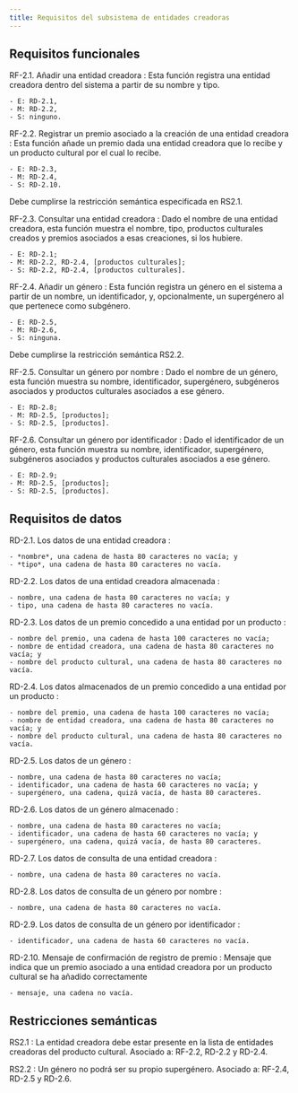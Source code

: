```yaml
---
title: Requisitos del subsistema de entidades creadoras
---
```


## Requisitos funcionales

RF-2.1. Añadir una entidad creadora
: Esta función registra una entidad creadora dentro del sistema a
  partir de su nombre y tipo.
  
    - E: RD-2.1,
    - M: RD-2.2,
    - S: ninguno.

RF-2.2. Registrar un premio asociado a la creación de una entidad creadora
: Esta función añade un premio dada una entidad creadora que lo recibe
  y un producto cultural por el cual lo recibe.
  
    - E: RD-2.3,
    - M: RD-2.4,
    - S: RD-2.10.
  
  Debe cumplirse la restricción semántica especificada en RS2.1.

RF-2.3. Consultar una entidad creadora
: Dado el nombre de una entidad creadora, esta función muestra el
  nombre, tipo, productos culturales creados y premios asociados a
  esas creaciones, si los hubiere.

    - E: RD-2.1;
    - M: RD-2.2, RD-2.4, [productos culturales];
    - S: RD-2.2, RD-2.4, [productos culturales].

RF-2.4. Añadir un género
: Esta función registra un género en el sistema a partir de un nombre,
  un identificador, y, opcionalmente, un supergénero al que pertenece
  como subgénero.
  
    - E: RD-2.5,
    - M: RD-2.6,
    - S: ninguna.

  Debe cumplirse la restricción semántica RS2.2.

RF-2.5. Consultar un género por nombre
: Dado el nombre de un género, esta función muestra su nombre,
  identificador, supergénero, subgéneros asociados y productos
  culturales asociados a ese género.

    - E: RD-2.8;
    - M: RD-2.5, [productos];
    - S: RD-2.5, [productos].
    
RF-2.6. Consultar un género por identificador
: Dado el identificador de un género, esta función muestra su nombre,
  identificador, supergénero, subgéneros asociados y productos
  culturales asociados a ese género.

    - E: RD-2.9;
    - M: RD-2.5, [productos];
    - S: RD-2.5, [productos].


## Requisitos de datos

RD-2.1. Los datos de una entidad creadora
:

    - *nombre*, una cadena de hasta 80 caracteres no vacía; y
    - *tipo*, una cadena de hasta 80 caracteres no vacía.

RD-2.2. Los datos de una entidad creadora almacenada
:

    - nombre, una cadena de hasta 80 caracteres no vacía; y
    - tipo, una cadena de hasta 80 caracteres no vacía.

RD-2.3. Los datos de un premio concedido a una entidad por un producto
:

    - nombre del premio, una cadena de hasta 100 caracteres no vacía;
    - nombre de entidad creadora, una cadena de hasta 80 caracteres no vacía; y
    - nombre del producto cultural, una cadena de hasta 80 caracteres no vacía.

RD-2.4. Los datos almacenados de un premio concedido a una entidad por un producto
:
  
    - nombre del premio, una cadena de hasta 100 caracteres no vacía;
    - nombre de entidad creadora, una cadena de hasta 80 caracteres no vacía; y
    - nombre del producto cultural, una cadena de hasta 80 caracteres no vacía.

RD-2.5. Los datos de un género
:

    - nombre, una cadena de hasta 80 caracteres no vacía;
    - identificador, una cadena de hasta 60 caracteres no vacía; y
    - supergénero, una cadena, quizá vacía, de hasta 80 caracteres.

RD-2.6. Los datos de un género almacenado
:

    - nombre, una cadena de hasta 80 caracteres no vacía;
    - identificador, una cadena de hasta 60 caracteres no vacía; y
    - supergénero, una cadena, quizá vacía, de hasta 80 caracteres.

RD-2.7. Los datos de consulta de una entidad creadora
:

    - nombre, una cadena de hasta 80 caracteres no vacía.

RD-2.8. Los datos de consulta de un género por nombre
:

    - nombre, una cadena de hasta 80 caracteres no vacía.

RD-2.9. Los datos de consulta de un género por identificador
:

    - identificador, una cadena de hasta 60 caracteres no vacía.

RD-2.10. Mensaje de confirmación de registro de premio
: Mensaje que indica que un premio asociado a una entidad creadora por
  un producto cultural se ha añadido correctamente
  
    - mensaje, una cadena no vacía.

## Restricciones semánticas

RS2.1
: La entidad creadora debe estar presente en la lista de entidades
  creadoras del producto cultural. Asociado a: RF-2.2, RD-2.2 y RD-2.4.

RS2.2
: Un género no podrá ser su propio supergénero. Asociado a: RF-2.4, RD-2.5 y RD-2.6.

